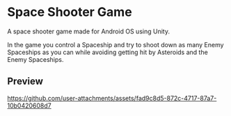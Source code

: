 # Space Shooter Game 

A space shooter game made for Android OS using Unity. 

In the game you control a Spaceship and try to shoot down as many Enemy Spaceships as you can while avoiding getting hit by Asteroids and the Enemy Spaceships. 

## Preview
https://github.com/user-attachments/assets/fad9c8d5-872c-4717-87a7-10b0420608d7
